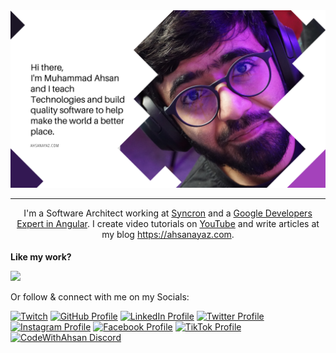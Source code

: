 <img src="https://raw.githubusercontent.com/AhsanAyaz/ahsanayaz/master/public/static/images/meta.png"/>
 <hr></hr>
<div style="text-align: center">
  <div>
    I'm a Software Architect working at <a href="https://www.syncron.com/">Syncron</a> and a <a href="https://ahsanayaz.com/gde">Google Developers Expert in Angular</a>. I create video tutorials on <a href="https://ahsanayaz.com/youtube">YouTube</a> and write articles at my blog <a href="https://ahsanayaz.com">https://ahsanayaz.com</a>. 
  </div>
</div>

<h4 style="margin-bottom: 0">Like my work? </h4>

<a
  title="Like Ahsan's work? Buy him a coffee"
  class="bmac"
  href="https://www.buymeacoffee.com/muhd.ahsanayaz">
<img src="https://img.buymeacoffee.com/button-api/?text=Buy me a coffee&emoji=&slug=muhd.ahsanayaz&button_colour=BD5FFF&font_colour=ffffff&font_family=Comic&outline_colour=000000&coffee_colour=FFDD00" />
</a>

Or follow & connect with me on my Socials:

[![Twitch](https://img.shields.io/badge/Twitch-9146FF?style=for-the-badge&logo=twitch&logoColor=white)](https://twitch.tv/codewithahsan)
[![GitHub Profile](https://img.shields.io/badge/GitHub-100000?style=for-the-badge&logo=github&logoColor=white)](https://www.github.com/ahsanayaz)
[![LinkedIn Profile](https://img.shields.io/badge/LinkedIn-0077B5?style=for-the-badge&logo=linkedin&logoColor=white)](https://www.linkedin.com/in/ahsanayaz)
[![Twitter Profile](https://img.shields.io/badge/Twitter-1DA1F2?style=for-the-badge&logo=twitter&logoColor=white)](https://twitter.com/codewith_ahsan)
[![Instagram Profile](https://img.shields.io/badge/Instagram-E4405F?style=for-the-badge&logo=instagram&logoColor=white)](https://instagram.com/codewithahsan)
[![Facebook Profile](https://img.shields.io/badge/Facebook-1877F2?style=for-the-badge&logo=facebook&logoColor=white)](https://facebook.com/codewithahsan)
[![TikTok Profile](https://img.shields.io/badge/TikTok-000000?style=for-the-badge&logo=tiktok&logoColor=white)](https://www.tiktok.com/@codewithahsan)
[![CodeWithAhsan Discord](https://img.shields.io/discord/814191682282717194.svg?label=CodeWithAhsan&logo=Discord&colorB=7289da&style=for-the-badge)](https://discord.gg/rEBSSh926k)

